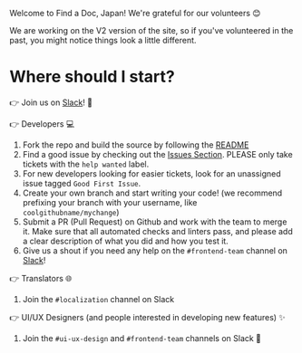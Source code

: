 Welcome to Find a Doc, Japan! We're grateful for our volunteers 😊

We are working on the V2 version of the site, so if you've volunteered in the past, you might notice things look a little different.

# Where should I start?

👉️ Join us on [Slack](https://join.slack.com/t/find-a-doc/shared_invite/zt-s4744a6o-MGaGHzLN5wB9aXeha3vdsQ)! 💬

👉️ Developers 💻️

1. Fork the repo and build the source by following the [README](./README.md)
2. Find a good issue by checking out the [Issues Section](https://github.com/ourjapanlife/findadoc-web/issues). PLEASE only take tickets with the `help wanted` label.
3. For new developers looking for easier tickets, look for an unassigned issue tagged `Good First Issue`.
4. Create your own branch and start writing your code!  (we recommend prefixing your branch with your username, like `coolgithubname/mychange`) 
5. Submit a PR (Pull Request) on Github and work with the team to merge it. Make sure that all automated checks and linters pass, and please add a clear description of what you did and how you test it.
6. Give us a shout if you need any help on the `#frontend-team` channel on [Slack](https://join.slack.com/t/find-a-doc/shared_invite/zt-s4744a6o-MGaGHzLN5wB9aXeha3vdsQ)! 

👉️ Translators 🌐

1. Join the `#localization` channel on Slack

👉️ UI/UX Designers (and people interested in developing new features) ✨

1. Join the `#ui-ux-design` and `#frontend-team` channels on Slack
   🎨
